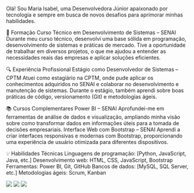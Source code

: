 Olá! Sou Maria Isabel, uma Desenvolvedora Júnior apaixonado por tecnologia e sempre em busca de novos desafios para aprimorar minhas habilidades.

🚀 Formação
Curso Técnico em Desenvolvimento de Sistemas – SENAI
Durante meu curso técnico, desenvolvi uma base sólida em programação, desenvolvimento de sistemas e práticas de mercado. Tive a oportunidade de trabalhar em diversos projetos, o que me ajudou a entender as necessidades reais das empresas e aplicar soluções eficientes.

🔍 Experiência Profissional
Estágio como Desenvolvedor de Sistemas – CPTM
Atuei como estagiário na CPTM, onde pude aplicar os conhecimentos adquiridos no SENAI e colaborar no desenvolvimento e manutenção de sistemas. Durante o estágio, também aprendi sobre boas práticas de código, versionamento (Git) e metodologias ágeis.

📚 Cursos Complementares
Power BI – SENAI
Aprofundei-me em ferramentas de análise de dados e visualização, ampliando minha visão sobre como transformar dados em informações úteis para a tomada de decisões empresariais.
Interface Web com Bootstrap – SENAI
Aprendi a criar interfaces responsivas e modernas com Bootstrap, proporcionando uma experiência de usuário otimizada para diferentes dispositivos.

💡 Habilidades Técnicas
Linguagens de programação: [Python, JavaScript, Java, etc.]
Desenvolvimento web: HTML, CSS, JavaScript, Bootstrap
Ferramentas: Power BI, Git, GitHub
Bancos de dados: [MySQL, SQL Server, etc.]
Metodologias ágeis: Scrum, Kanban

<div>
<a href="https://instagram.com/seu-usuário-instagram-aqui" target="_blank"><img loading="lazy" src="https://img.shields.io/badge/-Instagram-%23E4405F?style=for-the-badge&logo=instagram&logoColor=white" target="_blank"></a>
<a href = "mailto:contato@seu-usuário-aqui"><img loading="lazy" src="https://img.shields.io/badge/Gmail-D14836?style=for-the-badge&logo=gmail&logoColor=white" target="_blank"></a>
<a href="https://www.linkedin.com/in/seu-usuário-linkedln-aqui" target="_blank"><img loading="lazy" src="https://img.shields.io/badge/-LinkedIn-%230077B5?style=for-the-badge&logo=linkedin&logoColor=white" target="_blank"></a>   
</div>

